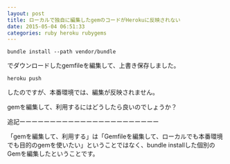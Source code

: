 ```yaml
---
layout: post
title: ローカルで独自に編集したgemのコードがHerokuに反映されない
date: 2015-05-04 06:51:33
categories: ruby heroku rubygems
---
```

```
bundle install --path vendor/bundle
```

<p>でダウンロードしたgemfileを編集して、上書き保存しました。</p>

```
heroku push
```

<p>したのですが、本番環境では、編集が反映されません。</p>

<p>gemを編集して、利用するにはどうしたら良いのでしょうか？</p>

<p>追記ーーーーーーーーーーーーーーーーーーーーーーー</p>

<p>「gemを編集して、利用する」は「Gemfileを編集して、ローカルでも本番環境でも目的のgemを使いたい」ということではなく、bundle installした個別のGemを編集したということです。</p>
